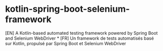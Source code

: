 # kotlin-spring-boot-selenium-framework
[EN] A Kotlin-based automated testing framework powered by Spring Boot and Selenium WebDriver * [FR] Un framework de tests automatisés basé sur Kotlin, propulsé par Spring Boot et Selenium WebDriver
